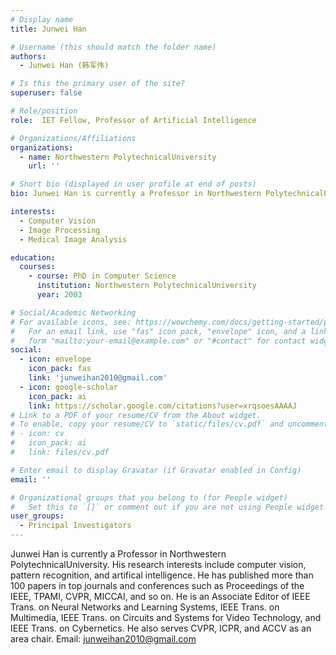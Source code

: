```yaml
---
# Display name
title: Junwei Han

# Username (this should match the folder name)
authors:
  - Junwei Han (韩军伟)

# Is this the primary user of the site?
superuser: false

# Role/position
role:  IET Fellow, Professor of Artificial Intelligence

# Organizations/Affiliations
organizations:
  - name: Northwestern PolytechnicalUniversity
    url: ''

# Short bio (displayed in user profile at end of posts)
bio: Junwei Han is currently a Professor in Northwestern PolytechnicalUniversity. His research interests include computer vision, pattern recognition, and artifical intelligence.

interests:
  - Computer Vision
  - Image Processing
  - Medical Image Analysis

education:
  courses:
    - course: PhD in Computer Science
      institution: Northwestern PolytechnicalUniversity
      year: 2003

# Social/Academic Networking
# For available icons, see: https://wowchemy.com/docs/getting-started/page-builder/#icons
#   For an email link, use "fas" icon pack, "envelope" icon, and a link in the
#   form "mailto:your-email@example.com" or "#contact" for contact widget.
social:
  - icon: envelope
    icon_pack: fas
    link: 'junweihan2010@gmail.com'
  - icon: google-scholar
    icon_pack: ai
    link: https://scholar.google.com/citations?user=xrqsoesAAAAJ
# Link to a PDF of your resume/CV from the About widget.
# To enable, copy your resume/CV to `static/files/cv.pdf` and uncomment the lines below.
# - icon: cv
#   icon_pack: ai
#   link: files/cv.pdf

# Enter email to display Gravatar (if Gravatar enabled in Config)
email: ''

# Organizational groups that you belong to (for People widget)
#   Set this to `[]` or comment out if you are not using People widget.
user_groups:
  - Principal Investigators
---
```


Junwei Han is currently a Professor in Northwestern PolytechnicalUniversity. His research interests include computer vision, pattern recognition, and artifical intelligence. He has published more than 100 papers in top journals and conferences such as Proceedings of the IEEE, TPAMI, CVPR, MICCAI, and so on. He is an Associate Editor of IEEE Trans. on Neural Networks and Learning Systems, IEEE Trans. on Multimedia, IEEE Trans. on Circuits and Systems for Video Technology, and IEEE Trans. on Cybernetics. He also serves CVPR, ICPR, and ACCV as an area chair. Email: junweihan2010@gmail.com